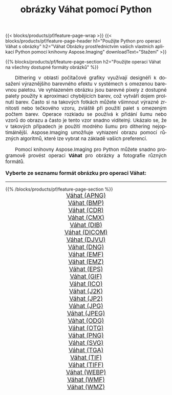 ﻿---
title: obrázky Váhat pomocí Python 
weight: 3920
url: /cs/python-net/dither/ 
lang: cs
langdirlevel: 2
locales: zh-hans,ja,it,ru,de,es,fr,nl,id,lt,pl,pt,vi,tr,ko,zh-hant,ar,hi,th,sv,cs,uk,he
description: Použití knihovny Aspose.Imaging na obrázky a fotografie Váhat pomocí vašich vlastních aplikací Python a serverových API.
---

{{< blocks/products/pf/feature-page-wrap >}}
{{< blocks/products/pf/feature-page-header h1="Použijte Python pro operaci Váhat s obrázky" h2="Váhat Obrázky prostřednictvím vašich vlastních aplikací Python pomocí knihovny Aspose.Imaging" downloadText="Stažení" >}}


{{% blocks/products/pf/feature-page-section  h2="Použijte operaci Váhat na všechny dostupné formáty obrázků" %}}
<p align="justify" style="text-indent:2em;font-size:15px;">
Dithering v oblasti počítačové grafiky využívají designéři k dosažení výraznějšího barevného efektu v systémech s omezenou barevnou paletou. Ve vyhlazeném obrázku jsou barevné pixely z dostupné palety použity k aproximaci chybějících barev, což vytváří dojem prolnutí barev. Často si na takových fotkách můžete všimnout výrazné zrnitosti nebo tečkového vzoru, zvláště při použití palet s omezeným počtem barev. Operace rozkladu se používá k přidání šumu nebo vzorů do obrazu a často je tento vzor snadno viditelný. Ukázalo se, že v takových případech je použití modrého šumu pro dithering nejoptimálnější. Aspose.Imaging umožňuje vyhlazení obrazu pomocí různých algoritmů, které lze vybrat na základě vašich preferencí.
</p>
<p align="justify" style="text-indent:2em;font-size:15px;">
Pomocí knihovny Aspose.Imaging pro Python můžete snadno programově provést operaci <b>Váhat</b> pro obrázky a fotografie různých formátů.
</p>
<h3 style="margin-top:16px;">
Vyberte ze seznamu formát obrázku pro operaci Váhat:
</h3>
<hr/>
{{% /blocks/products/pf/feature-page-section %}}
<div class="container-fluid productfamilypage bg-gray">
    <div class="convertypes bg-gray agp-content section">
        <div class="container">
		<div class="row other-converters" style="gap: 10px;font-size: 19px;text-align:center;">
		    <div class='col-md-3 other-converter remove-lp remove-rp'><a href="/imaging/cs/python-net/dither/apng/" style="padding:15px;">Váhat (APNG)</a></div><div class='col-md-3 other-converter remove-lp remove-rp'><a href="/imaging/cs/python-net/dither/bmp/" style="padding:15px;">Váhat (BMP)</a></div><div class='col-md-3 other-converter remove-lp remove-rp'><a href="/imaging/cs/python-net/dither/cdr/" style="padding:15px;">Váhat (CDR)</a></div><div class='col-md-3 other-converter remove-lp remove-rp'><a href="/imaging/cs/python-net/dither/cmx/" style="padding:15px;">Váhat (CMX)</a></div><div class='col-md-3 other-converter remove-lp remove-rp'><a href="/imaging/cs/python-net/dither/dib/" style="padding:15px;">Váhat (DIB)</a></div><div class='col-md-3 other-converter remove-lp remove-rp'><a href="/imaging/cs/python-net/dither/dicom/" style="padding:15px;">Váhat (DICOM)</a></div><div class='col-md-3 other-converter remove-lp remove-rp'><a href="/imaging/cs/python-net/dither/djvu/" style="padding:15px;">Váhat (DJVU)</a></div><div class='col-md-3 other-converter remove-lp remove-rp'><a href="/imaging/cs/python-net/dither/dng/" style="padding:15px;">Váhat (DNG)</a></div><div class='col-md-3 other-converter remove-lp remove-rp'><a href="/imaging/cs/python-net/dither/emf/" style="padding:15px;">Váhat (EMF)</a></div><div class='col-md-3 other-converter remove-lp remove-rp'><a href="/imaging/cs/python-net/dither/emz/" style="padding:15px;">Váhat (EMZ)</a></div><div class='col-md-3 other-converter remove-lp remove-rp'><a href="/imaging/cs/python-net/dither/eps/" style="padding:15px;">Váhat (EPS)</a></div><div class='col-md-3 other-converter remove-lp remove-rp'><a href="/imaging/cs/python-net/dither/gif/" style="padding:15px;">Váhat (GIF)</a></div><div class='col-md-3 other-converter remove-lp remove-rp'><a href="/imaging/cs/python-net/dither/ico/" style="padding:15px;">Váhat (ICO)</a></div><div class='col-md-3 other-converter remove-lp remove-rp'><a href="/imaging/cs/python-net/dither/j2k/" style="padding:15px;">Váhat (J2K)</a></div><div class='col-md-3 other-converter remove-lp remove-rp'><a href="/imaging/cs/python-net/dither/jp2/" style="padding:15px;">Váhat (JP2)</a></div><div class='col-md-3 other-converter remove-lp remove-rp'><a href="/imaging/cs/python-net/dither/jpg/" style="padding:15px;">Váhat (JPG)</a></div><div class='col-md-3 other-converter remove-lp remove-rp'><a href="/imaging/cs/python-net/dither/jpeg/" style="padding:15px;">Váhat (JPEG)</a></div><div class='col-md-3 other-converter remove-lp remove-rp'><a href="/imaging/cs/python-net/dither/odg/" style="padding:15px;">Váhat (ODG)</a></div><div class='col-md-3 other-converter remove-lp remove-rp'><a href="/imaging/cs/python-net/dither/otg/" style="padding:15px;">Váhat (OTG)</a></div><div class='col-md-3 other-converter remove-lp remove-rp'><a href="/imaging/cs/python-net/dither/png/" style="padding:15px;">Váhat (PNG)</a></div><div class='col-md-3 other-converter remove-lp remove-rp'><a href="/imaging/cs/python-net/dither/svg/" style="padding:15px;">Váhat (SVG)</a></div><div class='col-md-3 other-converter remove-lp remove-rp'><a href="/imaging/cs/python-net/dither/tga/" style="padding:15px;">Váhat (TGA)</a></div><div class='col-md-3 other-converter remove-lp remove-rp'><a href="/imaging/cs/python-net/dither/tif/" style="padding:15px;">Váhat (TIF)</a></div><div class='col-md-3 other-converter remove-lp remove-rp'><a href="/imaging/cs/python-net/dither/tiff/" style="padding:15px;">Váhat (TIFF)</a></div><div class='col-md-3 other-converter remove-lp remove-rp'><a href="/imaging/cs/python-net/dither/webp/" style="padding:15px;">Váhat (WEBP)</a></div><div class='col-md-3 other-converter remove-lp remove-rp'><a href="/imaging/cs/python-net/dither/wmf/" style="padding:15px;">Váhat (WMF)</a></div><div class='col-md-3 other-converter remove-lp remove-rp'><a href="/imaging/cs/python-net/dither/wmz/" style="padding:15px;">Váhat (WMZ)</a></div>
                </div>
        </div>
    </div>
</div>
<br/>
